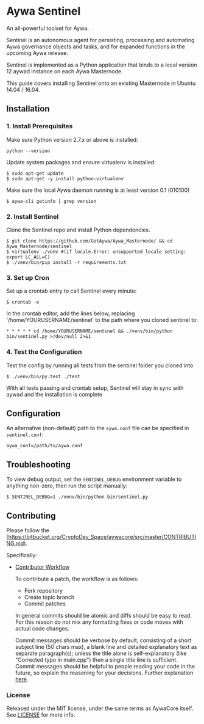 # Aywa Sentinel

An all-powerful toolset for Aywa.

Sentinel is an autonomous agent for persisting, processing and automating Aywa governance objects and tasks, and for expanded functions in the upcoming Aywa release.

Sentinel is implemented as a Python application that binds to a local version 12 aywad instance on each Aywa Masternode.

This guide covers installing Sentinel onto an existing Masternode in Ubuntu 14.04 / 16.04.

## Installation

### 1. Install Prerequisites

Make sure Python version 2.7.x or above is installed:

    python --version

Update system packages and ensure virtualenv is installed:

    $ sudo apt-get update
    $ sudo apt-get -y install python-virtualenv

Make sure the local Aywa daemon running is at least version 0.1 (010100)

    $ aywa-cli getinfo | grep version

### 2. Install Sentinel

Clone the Sentinel repo and install Python dependencies.

    $ git clone https://github.com/GetAywa/Aywa_Masternode/ && cd Aywa_Masternode/sentinel
    $ virtualenv ./venv #(if locale.Error: unsupported locale setting: export LC_ALL=C)
    $ ./venv/bin/pip install -r requirements.txt

### 3. Set up Cron

Set up a crontab entry to call Sentinel every minute:

    $ crontab -e

In the crontab editor, add the lines below, replacing '/home/YOURUSERNAME/sentinel' to the path where you cloned sentinel to:

    * * * * * cd /home/YOURUSERNAME/sentinel && ./venv/bin/python bin/sentinel.py >/dev/null 2>&1

### 4. Test the Configuration

Test the config by running all tests from the sentinel folder you cloned into

    $ ./venv/bin/py.test ./test

With all tests passing and crontab setup, Sentinel will stay in sync with aywad and the installation is complete

## Configuration

An alternative (non-default) path to the `aywa.conf` file can be specified in `sentinel.conf`:

    aywa_conf=/path/to/aywa.conf

## Troubleshooting

To view debug output, set the `SENTINEL_DEBUG` environment variable to anything non-zero, then run the script manually:

    $ SENTINEL_DEBUG=1 ./venv/bin/python bin/sentinel.py

## Contributing

Please follow the [https://bitbucket.org/CryptoDev_Space/aywacore/src/master/CONTRIBUTING.md).

Specifically:

* [Contributor Workflow](https://bitbucket.org/CryptoDev_Space/aywacore/src/master/CONTRIBUTING.md#contributor-workflow)

    To contribute a patch, the workflow is as follows:

    * Fork repository
    * Create topic branch
    * Commit patches

    In general commits should be atomic and diffs should be easy to read. For this reason do not mix any formatting fixes or code moves with actual code changes.

    Commit messages should be verbose by default, consisting of a short subject line (50 chars max), a blank line and detailed explanatory text as separate paragraph(s); unless the title alone is self-explanatory (like "Corrected typo in main.cpp") then a single title line is sufficient. Commit messages should be helpful to people reading your code in the future, so explain the reasoning for your decisions. Further explanation [here](http://chris.beams.io/posts/git-commit/).

### License

Released under the MIT license, under the same terms as AywaCore itself. See [LICENSE](LICENSE) for more info.
